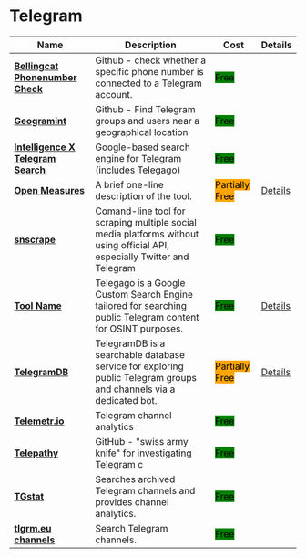 # Telegram

| Name | Description | Cost | Details |
| --- | --- | --- | --- |
| [**Bellingcat Phonenumber Check**](https://github.com/bellingcat/telegram-phone-number-checker) | Github - check whether a specific phone number is connected to a Telegram account. | <mark style="background-color:green;">Free</mark> |  |
| [**Geogramint**](https://github.com/Alb-310/Geogramint) | Github - Find Telegram groups and users near a geographical location | <mark style="background-color:green;">Free</mark> |  |
| [**Intelligence X Telegram Search**](https://intelx.io/tools?tab=telegram) | Google-based search engine for Telegram (includes Telegago) | <mark style="background-color:green;">Free</mark> |  |
| [**Open Measures**](https://openmeasures.io/) | A brief one-line description of the tool. | <mark style="background-color:orange;">Partially Free</mark> | [Details](../../tools/open-measures/README.md) |
| [**snscrape**](https://github.com/JustAnotherArchivist/snscrape) | Comand-line tool for scraping multiple social media platforms without using official API, especially Twitter and Telegram | <mark style="background-color:green;">Free</mark> |  |
| [**Tool Name**](https://cse.google.com/cse?q=%2B&cx=006368593537057042503%3Aefxu7xprihg) | Telegago is a Google Custom Search Engine tailored for searching public Telegram content for OSINT purposes. | <mark style="background-color:green;">Free</mark> | [Details](../../tools/telegago/README.md) |
| [**TelegramDB**](https://telegramdb.org) | TelegramDB is a searchable database service for exploring public Telegram groups and channels via a dedicated bot. | <mark style="background-color:orange;">Partially Free</mark> | [Details](../../tools/telegramdb/README.md) |
| [**Telemetr.io**](http://telemetr.io/) | Telegram channel analytics | <mark style="background-color:green;">Free</mark> |  |
| [**Telepathy**](https://github.com/jordanwildon/Telepathy) | GitHub - "swiss army knife" for investigating Telegram c | <mark style="background-color:green;">Free</mark> |  |
| [**TGstat**](http://tgstat.com/) | Searches archived Telegram channels and provides channel analytics. | <mark style="background-color:green;">Free</mark> |  |
| [**tlgrm.eu channels**](http://tlgrm.eu/channels) | Search Telegram channels. | <mark style="background-color:green;">Free</mark> |  |